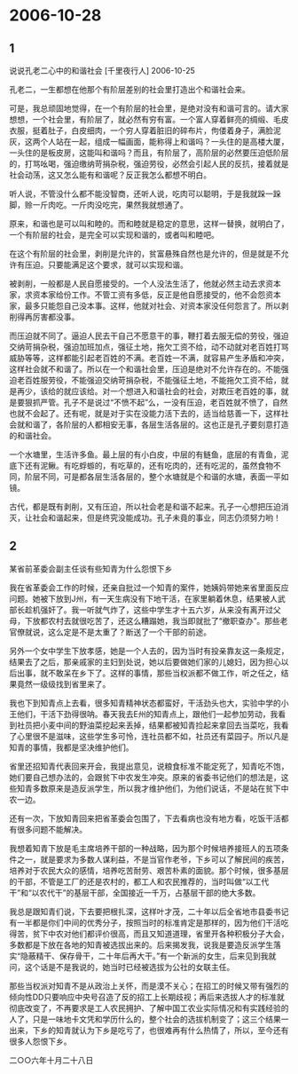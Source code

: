 # 2006-10-28

## 1

说说孔老二心中的和谐社会    [千里夜行人]  2006-10-25 

孔老二，一生都想在他那个有阶层差别的社会里打造出个和谐社会来。 

可是，我总顽固地觉得，在一个有阶层的社会里，是绝对没有和谐可言的。请大家想想，一个社会里，有阶层了，就必然有穷有富。一个富人穿着鲜亮的绸缎、毛皮衣服，挺着肚子，白皮细肉，一个穷人穿着脏旧的碎布片，佝偻着身子，满脸泥灰，这两个人站在一起，组成一幅画面，能称得上和谐吗？一头住的是高楼大厦，一头住的是板皮房，这能叫和谐吗？而且，有阶层了，高阶层的必然要压迫低阶层的，打骂吆喝，强迫缴纳苛捐杂税，强迫劳役，必然会引起人民的反抗，接着就是社会动荡，这又怎么能有和谐呢？反正我怎么都想不明白。 

听人说，不管没什么都不能没智商，还听人说，吃肉可以聪明，于是我就跺一跺脚，赊一斤肉吃。一斤肉没吃完，果然我就想通了。 

原来，和谐也是可以叫和睦的。而和睦就是稳定的意思，这样一替换，就明白了，一个有阶层的社会，是完全可以实现和谐的，或者叫和睦吧。 

在这个有阶层的社会里，剥削是允许的，贫富悬殊自然也是允许的，但是就是不允许有压迫。只要能满足这个要求，就可以实现和谐。 

被剥削，一般都是人民自愿接受的。一个人没法生活了，他就必然主动去求资本家，求资本家给份工作。不管工资有多低，反正是他自愿接受的，他不会怨资本家，最多只能怨自己没本事。这样，他就对社会、对资本家没任何怨言了。所以剥削得再厉害都没事。 

而压迫就不同了。逼迫人民去干自己不愿意干的事，鞭打着去服无偿的劳役，强迫交纳苛捐杂税，强迫加班加点，强征土地，拖欠工资不给，动不动就对老百姓打骂威胁等等，这样都能引起老百姓的不满。老百姓一不满，就容易产生矛盾和冲突，这样社会就不和谐了。所以在一个和谐社会里，压迫是绝对不允许存在的。不能强迫老百姓服劳役，不能强迫交纳苛捐杂税，不能强征土地，不能拖欠工资不给，就是再少，该给的就应该给。对一个想进入和谐社会的社会，对欺压老百姓的事，就是要狠抓严管。孔子不是说过“不愤不起”么，一没有压迫，老百姓就不愤了，自然也就不会起了。还有呢，就是对于实在没能力活下去的，适当给慈善一下，这样社会就和谐了，各阶层的人都相安无事，各层生活各层的。这也正是孔子要刻意打造的和谐社会。 

一个水塘里，生活许多鱼。最上层的有小白皮，中层的有鲢鱼，底层的有青鱼，泥底下还有泥鳅。有吃蜉蝣的，有吃草的，还有吃肉的，还有吃泥的，虽然食物不同，阶层不同，可是都各层生活各层的，整个水塘就是个和谐的水塘，表面一平如镜。 

古代，都是既有剥削，又有压迫，所以社会老是和谐不起来。孔子一心想把压迫消灭，让社会和谐起来，但是终究没能成功。孔子未竟的事业，同志仍须努力哟！

## 2

某省前革委会副主任谈有些知青为什么怨恨下乡 

我在省革委会工作的时候，还亲自批过一个知青的案件，她姨妈带她来省里面反应问题。她被下放到J州，有一天生病没有下地干活，在家里躺着休息，结果被人武部长趁机强奸了。我一听就气炸了，这些中学生才十五六岁，从来没有离开过父母，下放都农村去就很吃苦了，还这么糟蹋她，我当即就批了“撤职查办”。那些老官僚就说，这么定是不是太重了？断送了一个干部的前途。 

另外一个女中学生下放孝感，她是一个人去的，因为当时有投亲靠友这一条规定，结果去了之后，那亲戚家的主妇到处说，她以后要做她们家的儿媳妇，因为担心以后出事，就不敢呆在乡下了。这样的事情，那些当权派都不做工作，听之任之，结果竟然一级级找到省里来了。 

我也下到知青点上去看，很多知青精神状态都蛮好，干活劲头也大，实验中学的小王他们，干活下劲得很呐。春天我去E州的知青点上，跟他们一起参加劳动，我看到社员把小麦中间的野油菜挖起来丢掉，结果都被知青捡起来拿回去当菜吃，我看了心里很不是滋味，这些学生多可怜，连社员都不如，社员还有菜园子。所以凡是知青的事情，我都是坚决维护他们。 

省里还招知青代表回来开会，我提出意见，说粮食标准不能定死了，知青吃不饱，她们要自己想办法的，会跟贫下中农发生冲突。原来的省委书记他们的想法是，这些知青多数原来是造反派学生，所以我才维护他们，为他们说话，不是站在贫下中农一边。 

还有一次，下放知青回来把省革委会包围了，下去看病也没有地方看，吃饭干活都有很多问题不能解决。 

我想着知青下放是毛主席培养干部的一种战略，因为那个时候培养接班人的五项条件之一，就是要求为多数人谋利益，不是当官作老爷，下乡可以了解民间的疾苦，培养对于农民大众的感情，培养吃苦耐劳、艰苦朴素的面貌。那个时候，很多基层的干部，不管是工厂的还是农村的，都工人和农民推荐的，当时叫做“以工代干”和“以农代干”的基层干部，全国接近一千万，占基层干部的绝大多数。 

我总是跟知青们说，下去要把根扎深，这样叶才茂，二十年以后全省地市县委书记有一半都是你们中间的优秀分子，按照当时的标准肯定是那样的，因为他们干活吃得苦，贫下中农对他们都评价很高，而且又知道道理，省里开各种积极分子大会，多数都是下放在各地的知青被选拔出来的。后来揭发我，说我是要造反派学生落实“隐蔽精干、保存骨干，二十年后再大干。”有一个新派的女生，后来见到我就问，这个话是不是我说的，她当时已经被选拔为公社的女联主任。 

那些当权派对知青不是从政治上关怀，而是漠不关心；在招工的时候又带有强烈的倾向性DD只要响应中央号召造了反的招工上长期歧视；再后来选拔人才的标准就彻底改变了，不再要求是工人农民拥护、了解中国工农业实际情况和有实践经验的人了，只是一味地卡文凭和学历什么的，整个社会的选拔机制变了；这三个结果一出来，下乡的知青就认为下乡是吃亏了，也很难再有什么热情了，所以，至今还有很多人怨恨下乡。 

二○○六年十月二十八日

